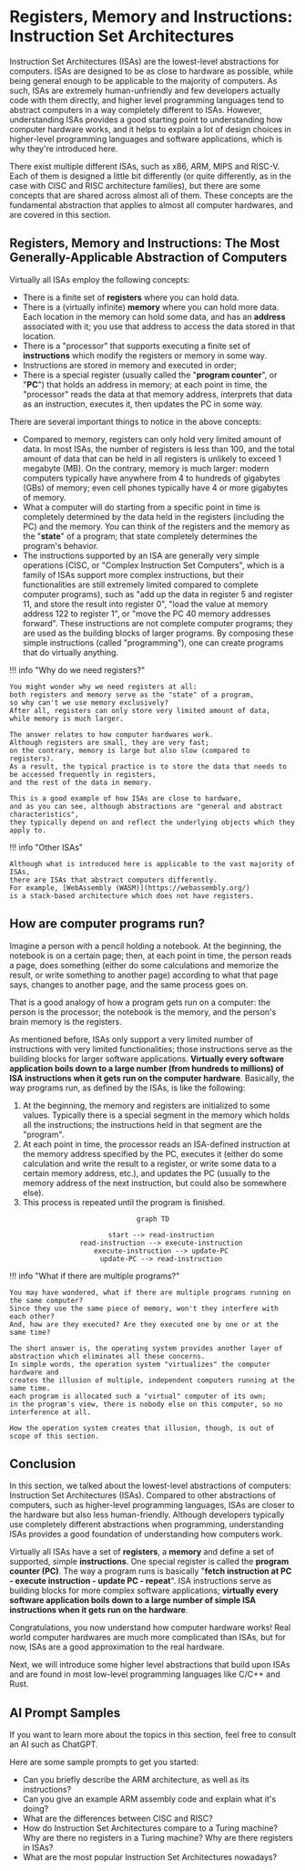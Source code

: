 # Registers, Memory and Instructions: Instruction Set Architectures

Instruction Set Architectures (ISAs) are the lowest-level abstractions for computers.
ISAs are designed to be as close to hardware as possible,
while being general enough to be applicable to the majority of computers.
As such, ISAs are extremely human-unfriendly and
few developers actually code with them directly,
and higher level programming languages tend to abstract computers in a way completely different to ISAs.
However, understanding ISAs provides a good starting point to understanding how computer hardware works,
and it helps to explain a lot of design choices in higher-level programming languages and software applications,
which is why they're introduced here.

There exist multiple different ISAs, such as x86, ARM, MIPS and RISC-V.
Each of them is designed a little bit differently
(or quite differently, as in the case with CISC and RISC architecture families),
but there are some concepts that are shared across almost all of them.
These concepts are the fundamental abstraction that applies to almost all computer hardwares,
and are covered in this section.

## Registers, Memory and Instructions: The Most Generally-Applicable Abstraction of Computers

Virtually all ISAs employ the following concepts:

- There is a finite set of **registers** where you can hold data.
- There is a (virtually infinite) **memory** where you can hold more data.
Each location in the memory can hold some data,
and has an **address** associated with it;
you use that address to access the data stored in that location.
- There is a "processor" that supports executing a finite set of **instructions** which modify the registers or memory in some way.
- Instructions are stored in memory and executed in order;
- There is a special register (usually called the "**program counter**", or "**PC**")
that holds an address in memory;
at each point in time, the "processor" reads the data at that memory address,
interprets that data as an instruction, executes it, then updates the PC in some way.

There are several important things to notice in the above concepts:

- Compared to memory, registers can only hold very limited amount of data.
In most ISAs, the number of registers is less than 100,
and the total amount of data that can be held in all registers is unlikely to exceed 1 megabyte (MB).
On the contrary, memory is much larger: modern computers typically have anywhere from 4 to hundreds of gigabytes (GBs) of memory;
even cell phones typically have 4 or more gigabytes of memory.
- What a computer will do starting from a specific point in time
is completely determined by the data held in the registers (including the PC) and the memory.
You can think of the registers and the memory as the "**state**" of a program;
that state completely determines the program's behavior.
- The instructions supported by an ISA are generally very simple operations
(CISC, or "Complex Instruction Set Computers", which is a family of ISAs support more complex instructions,
but their functionalities are still extremely limited compared to complete computer programs),
such as "add up the data in register 5 and register 11, and store the result into register 0",
"load the value at memory address 122 to register 1", or "move the PC 40 memory addresses forward".
These instructions are not complete computer programs;
they are used as the building blocks of larger programs.
By composing these simple instructions (called "programming"),
one can create programs that do virtually anything.

!!! info "Why do we need registers?"

    You might wonder why we need registers at all:
    both registers and memory serve as the "state" of a program,
    so why can't we use memory exclusively?
    After all, registers can only store very limited amount of data,
    while memory is much larger.

    The answer relates to how computer hardwares work.
    Although registers are small, they are very fast;
    on the contrary, memory is large but also slow (compared to registers).
    As a result, the typical practice is to store the data that needs to be accessed frequently in registers,
    and the rest of the data in memory.

    This is a good example of how ISAs are close to hardware,
    and as you can see, although abstractions are "general and abstract characteristics",
    they typically depend on and reflect the underlying objects which they apply to.

!!! info "Other ISAs"

    Although what is introduced here is applicable to the vast majority of ISAs,
    there are ISAs that abstract computers differently.
    For example, [WebAssembly (WASM)](https://webassembly.org/)
    is a stack-based architecture which does not have registers.

## How are computer programs run?

Imagine a person with a pencil holding a notebook.
At the beginning, the notebook is on a certain page;
then, at each point in time, the person reads a page,
does something (either do some calculations and memorize the result, or write something to another page)
according to what that page says, changes to another page, and the same process goes on.

That is a good analogy of how a program gets run on a computer:
the person is the processor; the notebook is the memory,
and the person's brain memory is the registers.

As mentioned before, ISAs only support a very limited number of instructions
with very limited functionalities;
those instructions serve as the building blocks for larger software applications.
**Virtually every software application boils down to a large number (from hundreds to millions) of ISA instructions
when it gets run on the computer hardware**.
Basically, the way programs run, as defined by the ISAs, is like the following:

1. At the beginning, the memory and registers are initialized to some values.
Typically there is a special segment in the memory which holds all the instructions;
the instructions held in that segment are the "program".
2. At each point in time, the processor reads an ISA-defined instruction at the memory address specified by the PC,
executes it (either do some calculation and write the result to a register, or write some data to a certain memory address, etc.),
and updates the PC (usually to the memory address of the next instruction, but could also be somewhere else).
3. This process is repeated until the program is finished.

<div style="text-align: center;">

```mermaid
graph TD

    start --> read-instruction
    read-instruction --> execute-instruction
    execute-instruction --> update-PC
    update-PC --> read-instruction
```

</div>

!!! info "What if there are multiple programs?"

    You may have wondered, what if there are multiple programs running on the same computer?
    Since they use the same piece of memory, won't they interfere with each other?
    And, how are they executed? Are they executed one by one or at the same time?

    The short answer is, the operating system provides another layer of abstraction which eliminates all these concerns.
    In simple words, the operation system "virtualizes" the computer hardware and
    creates the illusion of multiple, independent computers running at the same time.
    each program is allocated such a "virtual" computer of its own;
    in the program's view, there is nobody else on this computer, so no interference at all.

    How the operation system creates that illusion, though, is out of scope of this section.

## Conclusion

In this section, we talked about the lowest-level abstractions of computers: Instruction Set Architectures (ISAs).
Compared to other abstractions of computers, such as higher-level programming languages,
ISAs are closer to the hardware but also less human-friendly.
Although developers typically use completely different abstractions when programming,
understanding ISAs provides a good foundation of understanding how computers work.

Virtually all ISAs have a set of **registers**, a **memory** and define a set of supported, simple **instructions**.
One special register is called the **program counter (PC)**.
The way a program runs is basically "**fetch instruction at PC - execute instruction - update PC - repeat**".
ISA instructions serve as building blocks for more complex software applications;
**virtually every software application boils down to a large number of simple ISA instructions when it gets run on the hardware**.

Congratulations, you now understand how computer hardware works!
Real world computer hardwares are much more complicated than ISAs,
but for now, ISAs are a good approximation to the real hardware.

Next, we will introduce some higher level abstractions that
build upon ISAs and are found in most low-level programming languages like C/C++ and Rust.

## AI Prompt Samples

If you want to learn more about the topics in this section,
feel free to consult an AI such as ChatGPT.

Here are some sample prompts to get you started:

- Can you briefly describe the ARM architecture, as well as its instructions?
- Can you give an example ARM assembly code and explain what it's doing?
- What are the differences between CISC and RISC?
- How do Instruction Set Architectures compare to a Turing machine?
Why are there no registers in a Turing machine?
Why are there registers in ISAs?
- What are the most popular Instruction Set Architectures nowadays?
